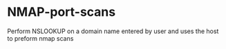 # NMAP-port-scans
Perform NSLOOKUP on a domain name entered by user and uses the host to preform nmap scans
